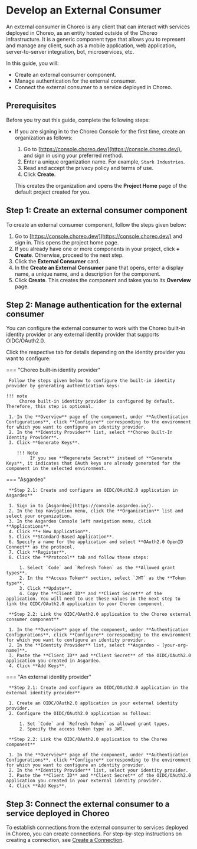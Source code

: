 # Develop an External Consumer

An external consumer in Choreo is any client that can interact with services deployed in Choreo, as an entity hosted outside of the Choreo infrastructure. It is a generic component type that allows you to represent and manage any client, such as a mobile application, web application, server-to-server integration, bot, microservices, etc.

In this guide, you will:

 - Create an external consumer component.
 - Manage authentication for the external consumer.
 - Connect the external consumer to a service deployed in Choreo.
 
## Prerequisites

Before you try out this guide, complete the following steps:

- If you are signing in to the Choreo Console for the first time, create an organization as follows:

    1. Go to [https://console.choreo.dev/](https://console.choreo.dev/), and sign in using your preferred method.
    2. Enter a unique organization name. For example, `Stark Industries`.
    3. Read and accept the privacy policy and terms of use.
    4. Click **Create**.

    This creates the organization and opens the **Project Home** page of the default project created for you.

## Step 1: Create an external consumer component
 
To create an external consumer component, follow the steps given below:

1. Go to [https://console.choreo.dev/](https://console.choreo.dev/) and sign in. This opens the project home page.
2. If you already have one or more components in your project, click **+ Create**. Otherwise, proceed to the next step.
3. Click the **External Consumer** card. 
4. In the **Create an External Consumer** pane that opens, enter a display name, a unique name, and a description for the component.
5. Click **Create**. This creates the component and takes you to its **Overview** page.
   
## Step 2: Manage authentication for the external consumer

You can configure the external consumer to work with the Choreo built-in identity provider or any external identity provider that supports OIDC/OAuth2.0.

Click the respective tab for details depending on the identity provider you want to configure: 

=== "Choreo built-in identity provider"

     Follow the steps given below to configure the built-in identity provider by generating authentication keys:

    !!! note
         Choreo built-in identity provider is configured by default. Therefore, this step is optional.

     1. In the **Overview** page of the component, under **Authentication Configurations**, click **Configure** corresponding to the environment for which you want to configure an identity provider.
     2. In the **Identity Provider** list, select **Choreo Built-In Identity Provider**.
     3. Click **Generate Keys**. 

        !!! Note
             If you see **Regenerate Secret** instead of **Generate Keys**, it indicates that OAuth keys are already generated for the component in the selected environment.

=== "Asgardeo"

     **Step 2.1: Create and configure an OIDC/OAuth2.0 application in Asgardeo**

     1. Sign in to [Asgardeo](https://console.asgardeo.io/).
     2. In the top navigation menu, click the **Organization** list and select your organization.
     3. In the Asgardeo Console left navigation menu, click **Applications**.
     4. Click **+ New Application**.
     5. Click **Standard-Based Application**.
     6. Specify a name for the application and select **OAuth2.0 OpenID Connect** as the protocol.
     7. Click **Register**.
     8. Click the **Protocol** tab and follow these steps:

         1. Select `Code` and `Refresh Token` as the **Allowed grant types**.
         2. In the **Access Token** section, select `JWT` as the **Token type**.
         3. Click **Update**. 
         4. Copy the **Client ID** and **Client Secret** of the application. You will need to use these values in the next step to link the OIDC/OAuth2.0 application to your Choreo component.

     **Step 2.2: Link the OIDC/OAuth2.0 application to the Choreo external consumer component**

     1. In the **Overview** page of the component, under **Authentication Configurations**, click **Configure** corresponding to the environment for which you want to configure an identity provider.
     2. In the **Identity Provider** list, select **Asgardeo - [your-org-name]**.
     3. Paste the **Client ID** and **Client Secret** of the OIDC/OAuth2.0 application you created in Asgardeo. 
     4. Click **Add Keys**.

=== "An external identity provider"

     **Step 2.1: Create and configure an OIDC/OAuth2.0 application in the external identity provider**

     1. Create an OIDC/OAuth2.0 application in your external identity provider.
     2. Configure the OIDC/OAuth2.0 application as follows:

         1. Set `Code` and `Refresh Token` as allowed grant types.
         2. Specify the access token type as JWT.

     **Step 2.2: Link the OIDC/OAuth2.0 application to the Choreo component**

     1. In the **Overview** page of the component, under **Authentication Configurations**, click **Configure** corresponding to the environment for which you want to configure an identity provider.
     2. In the **Identity Provider** list, select your identity provider.
     3. Paste the **Client ID** and **Client Secret** of the OIDC/OAuth2.0 application you created in your external identity provider.
     4. Click **Add Keys**.

## Step 3: Connect the external consumer to a service deployed in Choreo 

To establish connections from the external consumer to services deployed in Choreo, you can create connections. For step-by-step instructions on creating a connection, see [Create a Connection](./sharing-and-reusing/create-a-connection.md).
